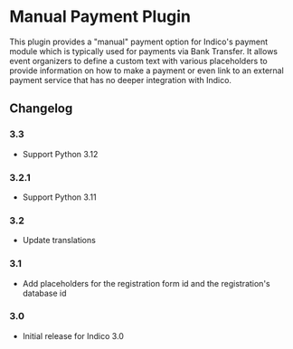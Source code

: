 # Manual Payment Plugin

This plugin provides a "manual" payment option for Indico's payment module which
is typically used for payments via Bank Transfer. It allows event organizers to
define a custom text with various placeholders to provide information on how to
make a payment or even link to an external payment service that has no deeper
integration with Indico.

## Changelog

### 3.3

- Support Python 3.12

### 3.2.1

- Support Python 3.11

### 3.2

- Update translations

### 3.1

- Add placeholders for the registration form id and the registration's database id

### 3.0

- Initial release for Indico 3.0
